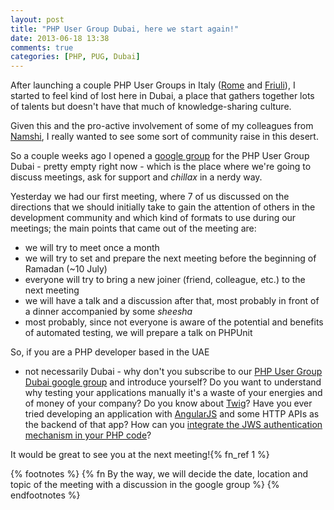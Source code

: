 ```yaml
---
layout: post
title: "PHP User Group Dubai, here we start again!"
date: 2013-06-18 13:38
comments: true
categories: [PHP, PUG, Dubai]
---
```


After launching a couple
PHP User Groups in Italy
([Rome](http://roma.grusp.org) and [Friuli](http://friuli.grusp.org)),
I started to feel kind of lost here in
Dubai, a place that gathers together lots
of talents but doesn't have that much of
knowledge-sharing culture.

Given this and the pro-active involvement of
some of my colleagues from [Namshi](http://en-ae.namshi.com),
I really wanted to see some sort of community
raise in this desert.

<!-- more -->

So a couple weeks ago I opened a
[google group](https://groups.google.com/forum/?fromgroups#!forum/php-user-group-dubai)
for the PHP User Group Dubai - pretty empty right now - which is the place
where we're going to discuss meetings, ask for support
and *chillax* in a nerdy way.

Yesterday we had our first meeting, where 7 of us
discussed on the directions that we should initially take to gain the attention of others in the development community and
which kind of formats to use during our meetings; the main points that came out of the meeting are:

* we will try to meet once a month
* we will try to set and prepare the next meeting before the beginning of Ramadan (~10 July)
* everyone will try to bring a new joiner (friend, colleague, etc.) to the next meeting
* we will have a talk and a discussion after that, most probably in front of a dinner accompanied by some *sheesha*
* most probably, since not everyone is aware of the potential and benefits of automated testing, we will prepare a talk on
PHPUnit

So, if you are a PHP developer based in the UAE
- not necessarily Dubai - why don't you subscribe
to our [PHP User Group Dubai google group](http://groups.google.com/forum/?fromgroups#!forum/php-user-group-dubai) and
introduce yourself? Do you want to understand why testing your applications manually it's a waste of your energies and of money of your company? Do you know about [Twig](http://twig.sensiolabs.org)? Have you ever tried developing an application with [AngularJS](http://angularjs.org/) and some HTTP APIs as the backend of that app? How can you [integrate the JWS authentication mechanism in your PHP code](/securing-your-http-api-with-javascript-object-signing-and-encryption/)?

It would be great to see you at the next meeting!{% fn_ref 1 %}

{% footnotes %}
	{% fn By the way, we will decide the date, location and topic of the meeting with a discussion in the google group %}
{% endfootnotes %}